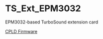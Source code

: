 # TS_Ext_EPM3032
EPM3032-based TurboSound extension card

[CPLD Firmware](https://bitbucket.org/MikhaelK/double_ay_epm3032/src/master/)

